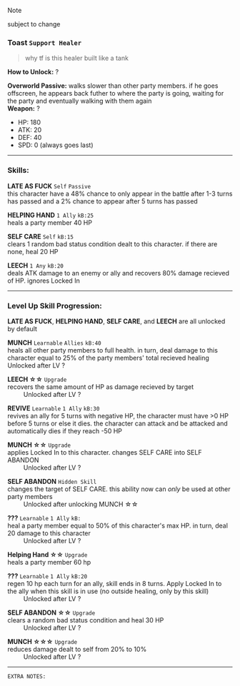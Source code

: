 > [!NOTE]
> subject to change

### Toast `Support Healer`  
> why tf is this healer built like a tank

**How to Unlock:** ?  

**Overworld Passive:** walks slower than other party members.  if he goes offscreen, he appears back futher to where the party is going, waiting for the party and eventually walking with them again  
**Weapon:** ?

- HP: 180
- ATK: 20
- DEF: 40
- SPD: 0 (always goes last)

___
### Skills:
**LATE AS FUCK** `Self` `Passive`  
this character have a 48% chance to only appear in the battle after 1-3 turns has passed and a 2% chance to appear after 5 turns has passed

**HELPING HAND** `1 Ally` `kB:25`  
heals a party member 40 HP  

**SELF CARE** `Self` `kB:15`  
clears 1 random bad status condition dealt to this character.  if there are none, heal 20 HP  

**LEECH** `1 Any` `kB:20`  
deals ATK damage to an enemy or ally and recovers 80% damage recieved of HP.  ignores Locked In  

___
### Level Up Skill Progression:

**LATE AS FUCK**, **HELPING HAND**, **SELF CARE**, and **LEECH** are all unlocked by default

**MUNCH** `Learnable` `Allies` `kB:40`  
heals all other party members to full health.  in turn, deal damage to this character equal to 25% of the party members' total recieved healing
$\qquad$ Unlocked after LV ?

**LEECH ☆☆** `Upgrade`  
recovers the same amount of HP as damage recieved by target  
$\qquad$ Unlocked after LV ?  

**REVIVE** `Learnable` `1 Ally` `kB:30`  
revives an ally for 5 turns with negative HP, the character must have >0 HP before 5 turns or else it dies.  the character can attack and be attacked and automatically dies if they reach -50 HP

**MUNCH ☆☆** `Upgrade`  
applies Locked In to this character. changes SELF CARE into SELF ABANDON  
$\qquad$ Unlocked after LV ?  

**SELF ABANDON** `Hidden Skill`  
changes the target of SELF CARE.  this ability now can _only_ be used at other party members  
$\qquad$ Unlocked after unlocking MUNCH ☆☆  

**???** `Learnable` `1 Ally` `kB:`  
heal a party member equal to 50% of this character's max HP.  in turn, deal 20 damage to this character  
$\qquad$ Unlocked after LV ?

**Helping Hand ☆☆** `Upgrade`  
heals a party member 60 hp

**???** `Learnable` `1 Ally` `kB:20`  
regen 10 hp each turn for an ally, skill ends in 8 turns. Apply Locked In to the ally when this skill is in use (no outside healing, only by this skill)  
$\qquad$ Unlocked after LV ?

**SELF ABANDON ☆☆** `Upgrade`  
clears a random bad status condition and heal 30 HP  
$\qquad$ Unlocked after LV ?  

**MUNCH ☆☆☆** `Upgrade`  
reduces damage dealt to self from 20% to 10%  
$\qquad$ Unlocked after LV ?  


___
```
EXTRA NOTES:

```

